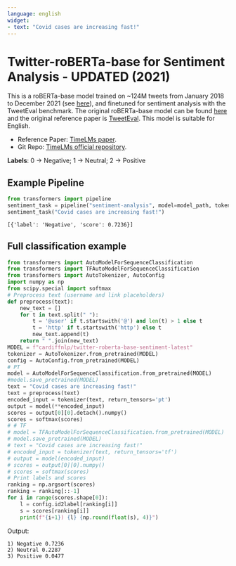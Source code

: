 ```yaml
---
language: english
widget:
- text: "Covid cases are increasing fast!"
---
```



# Twitter-roBERTa-base for Sentiment Analysis - UPDATED (2021)

This is a roBERTa-base model trained on ~124M tweets from January 2018 to December 2021 (see [here](https://huggingface.co/cardiffnlp/twitter-roberta-base-2021-124m)), and finetuned for sentiment analysis with the TweetEval benchmark. 
The original roBERTa-base model can be found [here](https://huggingface.co/cardiffnlp/twitter-roberta-base-2021-124m) and the original reference paper is [TweetEval](https://github.com/cardiffnlp/tweeteval). This model is suitable for English. 

- Reference Paper: [TimeLMs paper](https://arxiv.org/abs/2202.03829). 
- Git Repo: [TimeLMs official repository](https://github.com/cardiffnlp/timelms).

<b>Labels</b>: 
0 -> Negative;
1 -> Neutral;
2 -> Positive

## Example Pipeline
```python
from transformers import pipeline
sentiment_task = pipeline("sentiment-analysis", model=model_path, tokenizer=model_path)
sentiment_task("Covid cases are increasing fast!")
```
```
[{'label': 'Negative', 'score': 0.7236}]
```

## Full classification example

```python
from transformers import AutoModelForSequenceClassification
from transformers import TFAutoModelForSequenceClassification
from transformers import AutoTokenizer, AutoConfig
import numpy as np
from scipy.special import softmax
# Preprocess text (username and link placeholders)
def preprocess(text):
    new_text = []
    for t in text.split(" "):
        t = '@user' if t.startswith('@') and len(t) > 1 else t
        t = 'http' if t.startswith('http') else t
        new_text.append(t)
    return " ".join(new_text)
MODEL = f"cardiffnlp/twitter-roberta-base-sentiment-latest"
tokenizer = AutoTokenizer.from_pretrained(MODEL)
config = AutoConfig.from_pretrained(MODEL)
# PT
model = AutoModelForSequenceClassification.from_pretrained(MODEL)
#model.save_pretrained(MODEL)
text = "Covid cases are increasing fast!"
text = preprocess(text)
encoded_input = tokenizer(text, return_tensors='pt')
output = model(**encoded_input)
scores = output[0][0].detach().numpy()
scores = softmax(scores)
# # TF
# model = TFAutoModelForSequenceClassification.from_pretrained(MODEL)
# model.save_pretrained(MODEL)
# text = "Covid cases are increasing fast!"
# encoded_input = tokenizer(text, return_tensors='tf')
# output = model(encoded_input)
# scores = output[0][0].numpy()
# scores = softmax(scores)
# Print labels and scores
ranking = np.argsort(scores)
ranking = ranking[::-1]
for i in range(scores.shape[0]):
    l = config.id2label[ranking[i]]
    s = scores[ranking[i]]
    print(f"{i+1}) {l} {np.round(float(s), 4)}")
```

Output: 

```
1) Negative 0.7236
2) Neutral 0.2287
3) Positive 0.0477
```